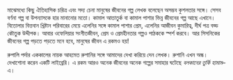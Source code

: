 মাঝেমধ্যে কিছু ঐতিহাসিক চরিত্র এবং সদ্য চেনা মানুষের জীবনের গল্প লেখক বলেছেন অসম্ভব কুশলতার সঙ্গে। সেসব বর্ণনা গল্প বা উপন্যাসকে হার মানানোর মতো। কামাল আতাতুর্ক বা কামাল পাশার ভিন্ন জীবনের গল্প আছে এখানে। বিতোলার বিত্তবান খ্রিষ্টান পরিবারের মেয়ে এলেনির সঙ্গে কামাল পাশার প্রেম, এলেনির আজীবন কুমারিত্ব, দীর্ঘ পত্র বড্ড কৌতুক উদ্দীপক। আবার ওফেলিয়ার সংগীতজীবন, প্রেম ও প্রেমহীনতার গল্পও পাঠককে স্পর্শ করবে। আর সিসনিকের জীবনের গল্প পড়তে পড়তে মনে হবে, মানুষের জীবন এ রকমও হয়!

রুপালি পর্দার এককালের নায়ক আহমেত রুশানির সঙ্গে আমাদের দেখা করিয়ে দেন লেখক। রুশানি এখন অন্ধ। দেখাশোনা করেন একটি লাইব্রেরি। এ রকম আরও অনেক জীবনের অনেক গল্পের সমাহার ঘটেছে *বলকানের তুর্কি হামাম*–এ।
